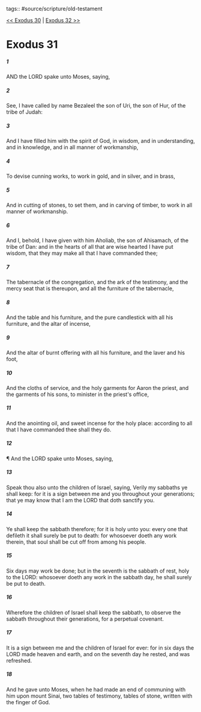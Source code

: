 tags:: #source/scripture/old-testament

[<< Exodus 30](old-testament/02_Exodus/Exodus_30.md) | [Exodus 32 >>](old-testament/02_Exodus/Exodus_32.md)

# Exodus 31

##### 1

AND the LORD spake unto Moses, saying,

##### 2

See, I have called by name Bezaleel the son of Uri, the son of Hur, of the tribe of Judah:

##### 3

And I have filled him with the spirit of God, in wisdom, and in understanding, and in knowledge, and in all manner of workmanship,

##### 4

To devise cunning works, to work in gold, and in silver, and in brass,

##### 5

And in cutting of stones, to set them, and in carving of timber, to work in all manner of workmanship.

##### 6

And I, behold, I have given with him Aholiab, the son of Ahisamach, of the tribe of Dan: and in the hearts of all that are wise hearted I have put wisdom, that they may make all that I have commanded thee;

##### 7

The tabernacle of the congregation, and the ark of the testimony, and the mercy seat that is thereupon, and all the furniture of the tabernacle,

##### 8

And the table and his furniture, and the pure candlestick with all his furniture, and the altar of incense,

##### 9

And the altar of burnt offering with all his furniture, and the laver and his foot,

##### 10

And the cloths of service, and the holy garments for Aaron the priest, and the garments of his sons, to minister in the priest's office,

##### 11

And the anointing oil, and sweet incense for the holy place: according to all that I have commanded thee shall they do.

##### 12

¶ And the LORD spake unto Moses, saying,

##### 13

Speak thou also unto the children of Israel, saying, Verily my sabbaths ye shall keep: for it is a sign between me and you throughout your generations; that ye may know that I am the LORD that doth sanctify you.

##### 14

Ye shall keep the sabbath therefore; for it is holy unto you: every one that defileth it shall surely be put to death: for whosoever doeth any work therein, that soul shall be cut off from among his people.

##### 15

Six days may work be done; but in the seventh is the sabbath of rest, holy to the LORD: whosoever doeth any work in the sabbath day, he shall surely be put to death.

##### 16

Wherefore the children of Israel shall keep the sabbath, to observe the sabbath throughout their generations, for a perpetual covenant.

##### 17

It is a sign between me and the children of Israel for ever: for in six days the LORD made heaven and earth, and on the seventh day he rested, and was refreshed.

##### 18

And he gave unto Moses, when he had made an end of communing with him upon mount Sinai, two tables of testimony, tables of stone, written with the finger of God.
